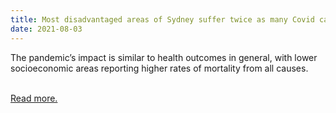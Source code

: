 ```yaml
---
title: Most disadvantaged areas of Sydney suffer twice as many Covid cases as rest of city
date: 2021-08-03
---
```

<p>The pandemic’s impact is similar to health outcomes in general, with lower socioeconomic areas reporting higher rates of mortality from all causes.</p><br>
<a href='https://www.theguardian.com/news/datablog/2021/aug/04/most-disadvantaged-areas-of-sydney-suffer-twice-as-many-covid-cases-as-rest-of-city'>Read more.</a>